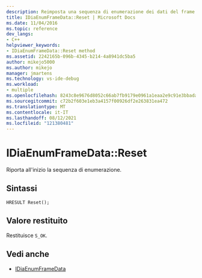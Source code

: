 ```yaml
---
description: Reimposta una sequenza di enumerazione dei dati del frame all'inizio.
title: IDiaEnumFrameData::Reset | Microsoft Docs
ms.date: 11/04/2016
ms.topic: reference
dev_langs:
- C++
helpviewer_keywords:
- IDiaEnumFrameData::Reset method
ms.assetid: 2242165b-096b-4345-b214-4a8941dc5ba5
author: mikejo5000
ms.author: mikejo
manager: jmartens
ms.technology: vs-ide-debug
ms.workload:
- multiple
ms.openlocfilehash: 8243c8e9676d8052c66ab7fb9179e0961a1eaa2e9c91e3bbada29bb01b624647
ms.sourcegitcommit: c72b2f603e1eb3a4157f00926df2e263831ea472
ms.translationtype: MT
ms.contentlocale: it-IT
ms.lasthandoff: 08/12/2021
ms.locfileid: "121380481"
---
```

# <a name="idiaenumframedatareset"></a>IDiaEnumFrameData::Reset
Riporta all'inizio la sequenza di enumerazione.

## <a name="syntax"></a>Sintassi

```
HRESULT Reset();
```

## <a name="return-value"></a>Valore restituito
 Restituisce `S_OK`.

## <a name="see-also"></a>Vedi anche
- [IDiaEnumFrameData](../../debugger/debug-interface-access/idiaenumframedata.md)
